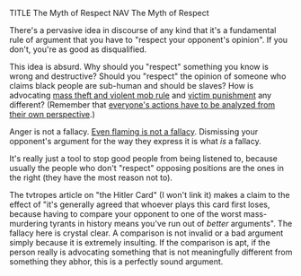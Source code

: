 TITLE The Myth of Respect
NAV The Myth of Respect

There's a pervasive idea in discourse of any kind that it's a fundamental rule of argument that you have to "respect your opponent's opinion". If you don't, you're as good as disqualified.

This idea is absurd. Why should you "respect" something you know is wrong and destructive? Should you "respect" the opinion of someone who claims black people are sub-human and should be slaves? How is advocating [mass theft and violent mob rule](/protagonism/anarchism) and [victim punishment](/protagonism/imprisonment) any different? (Remember that [everyone's actions have to be analyzed from their own perspective](/protagonism/moral_conflict).)

Anger is not a fallacy. [Even flaming is not a fallacy](not_ad_hominem). Dismissing your opponent's argument for the way they express it is what *is* a fallacy.

It's really just a tool to stop good people from being listened to, because usually the people who don't "respect" opposing positions are the ones in the right (they have the most reason not to).

The tvtropes article on "the Hitler Card" (I won't link it) makes a claim to the effect of "it's generally agreed that whoever plays this card first loses, because having to compare your opponent to one of the worst mass-murdering tyrants in history means you've run out of *better* arguments". The fallacy here is crystal clear. A comparison is not invalid or a bad argument simply because it is extremely insulting. If the comparison is apt, if the person really is advocating something that is not meaningfully different from something they abhor, this is a perfectly sound argument.
<!--No, the first person to play this card does <i>not</i> automatically lose the argument. Comparing your opponent to Hitler is <i>not</i> inherently a bad argument! If your opponent's position is genuinely similar to Hitler's and assuming they don't defend him, this is just a valid comparison to point out someone else's internal contradictions.-->
